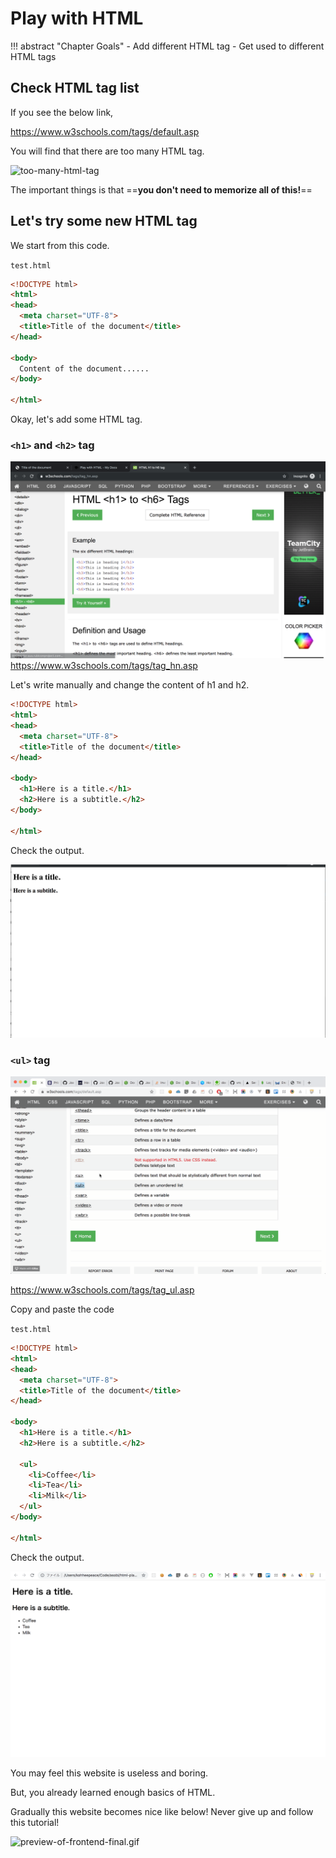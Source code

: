 # Play with HTML

!!! abstract "Chapter Goals"
    - Add different HTML tag
    - Get used to different HTML tags

## Check HTML tag list

If you see the below link,

https://www.w3schools.com/tags/default.asp

You will find that there are too many HTML tag.

![too-many-html-tag](../img/html-guide/too-many-html-tag.gif)

The important things is that ==**you don't need to memorize all of this!**==

## Let's try some new HTML tag

We start from this code.

`test.html`
```html
<!DOCTYPE html>
<html>
<head>
  <meta charset="UTF-8">
  <title>Title of the document</title>
</head>

<body>
  Content of the document......
</body>

</html>
```

Okay, let's add some HTML tag.

### `<h1>` and `<h2>` tag
![w3-school-h1-h6.png](../img/html-guide/w3-school-h1-h6.png)
https://www.w3schools.com/tags/tag_hn.asp

Let's write manually and change the content of h1 and h2.

```html hl_lines="9 10"
<!DOCTYPE html>
<html>
<head>
  <meta charset="UTF-8">
  <title>Title of the document</title>
</head>

<body>
  <h1>Here is a title.</h1>
  <h2>Here is a subtitle.</h2>
</body>

</html>
```

Check the output.

![h1-h2-output.png](../img/html-guide/h1-h2-output.png)

### `<ul>` tag

![html-demo-play](../img/html-guide/html-ul-demo.gif)

https://www.w3schools.com/tags/tag_ul.asp

Copy and paste the code

`test.html`
```html
<!DOCTYPE html>
<html>
<head>
  <meta charset="UTF-8">
  <title>Title of the document</title>
</head>

<body>
  <h1>Here is a title.</h1>
  <h2>Here is a subtitle.</h2>

  <ul>
    <li>Coffee</li>
    <li>Tea</li>
    <li>Milk</li>
  </ul>
</body>

</html>
```

Check the output.

![add-ul-tag-html](../img/html-guide/add-ul-tag-html.png)


You may feel this website is useless and boring.

But, you already learned enough basics of HTML.

Gradually this website becomes nice like below! Never give up and follow this tutorial!

![preview-of-frontend-final.gif](../img/combine-front-end-guide/preview-of-frontend-final.gif)